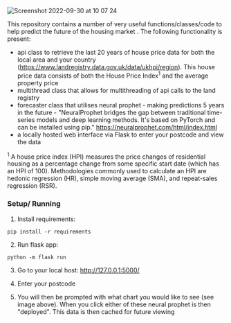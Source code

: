 ![Screenshot 2022-09-30 at 10 07 24](https://user-images.githubusercontent.com/78102381/193235557-2b2f44f4-7fbf-432a-b51b-56714d0d4e2b.png)


This repository contains a number of very useful functions/classes/code to help predict the future of the housing market
. The following functionality is present:
- api class to retrieve the last 20 years of house price data for both the local area and your country (https://www.landregistry.data.gov.uk/data/ukhpi/region). This house price data consists of both the House Price Index<sup>1</sup> and the average property price
- multithread class that allows for multithreading of api calls to the land registry
- forecaster class that utilises neural prophet - making predictions 5 years in the future - "NeuralProphet bridges the gap between traditional time-series models and deep learning methods. It's based on PyTorch and can be installed using pip." https://neuralprophet.com/html/index.html
- a locally hosted web interface via Flask to enter your postcode and view the data


<sup>1</sup>  A house price index (HPI) measures the price changes of residential housing as a percentage change from some specific start date (which has an HPI of 100). Methodologies commonly used to calculate an HPI are hedonic regression (HR), simple moving average (SMA), and repeat-sales regression (RSR).


### Setup/ Running
1. Install requirements: 
```
pip install -r requirements
```

2. Run flask app:
```
python -m flask run 
```

3. Go to your local host: http://127.0.0.1:5000/

4. Enter your postcode

5. You will then be prompted with what chart you would like to see (see image above). When you click either of these 
neural prophet is then "deployed". This data is then cached for future viewing


